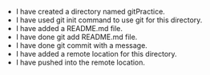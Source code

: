 * I have created a directory named gitPractice.
* I have used git init command to use git for this directory.
* I have added a README.md file.
* I have done git add README.md file.
* I have done git commit with a message.
* I have added a remote location for this directory.
* I have pushed into the remote location.